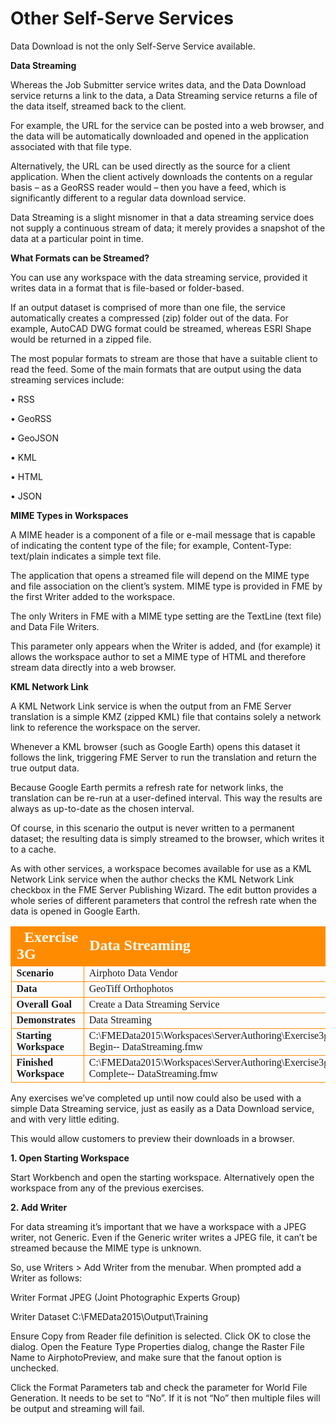 # Other Self-Serve Services

Data Download is not the only Self-Serve Service available.

**Data Streaming**

Whereas the Job Submitter service writes data, and the Data Download service returns a link to the data, a Data Streaming service returns a file of the data itself, streamed back to the client.

For example, the URL for the service can be posted into a web browser, and the data will be automatically downloaded and opened in the application associated with that file type.

Alternatively, the URL can be used directly as the source for a client application. When the client actively downloads the contents on a regular basis – as a GeoRSS reader would – then you have a feed, which is significantly different to a regular data download service.

Data Streaming is a slight misnomer in that a data streaming service does not supply a continuous stream of data; it merely provides a snapshot of the data at a particular point in time.

**What Formats can be Streamed?**

You can use any workspace with the data streaming service, provided it writes data in a format that is file-based or folder-based.

If an output dataset is comprised of more than one file, the service automatically creates a compressed (zip) folder out of the data. For example, AutoCAD DWG format could be streamed, whereas ESRI Shape would be returned in a zipped file.

The most popular formats to stream are those that have a suitable client to read the feed.
Some of the main formats that are output using the data streaming services include:

• RSS

• GeoRSS

• GeoJSON

• KML

• HTML

• JSON

**MIME Types in Workspaces**

A MIME header is a component of a file or e-mail message that is capable of indicating the content type of the file; for example, Content-Type: text/plain indicates a simple text file.

The application that opens a streamed file will depend on the MIME type and file association on the client’s system. MIME type is provided in FME by the first Writer added to the workspace.

The only Writers in FME with a MIME type setting are the TextLine (text file) and Data File Writers.

This parameter only appears when the Writer is added, and (for example) it allows the workspace author to set a MIME type of HTML and therefore stream data directly into a web browser.

**KML Network Link**

A KML Network Link service is when the output from an FME Server translation is a simple KMZ (zipped KML) file that contains solely a network link to reference the workspace on the server.

Whenever a KML browser (such as Google Earth) opens this dataset it follows the link, triggering FME Server to run the translation and return the true output data.

Because Google Earth permits a refresh rate for network links, the translation can be re-run at a user-defined interval. This way the results are always as up-to-date as the chosen interval.

Of course, in this scenario the output is never written to a permanent dataset; the resulting data is simply streamed to the browser, which writes it to a cache.

As with other services, a workspace becomes available for use as a KML Network Link service when the author checks the KML Network Link checkbox in the FME Server Publishing Wizard.
The edit button provides a whole series of different parameters that control the refresh rate when the data is opened in Google Earth.

<table style="border-spacing: 0px;border-collapse: collapse;font-family:serif">
<tr>
<td style="vertical-align:middle;background-color:darkorange;border: 2px solid darkorange">
<i class="fa fa-cogs fa-lg fa-pull-left fa-fw" style="color:white;padding-right: 12px;vertical-align:text-top"></i>
<span style="color:white;font-size:x-large;font-weight: bold">Exercise 3G </span>
</td>
<td style="border: 2px solid darkorange;background-color:darkorange;color:white">
<span style="color:white;font-size:x-large;font-weight: bold">Data
Streaming</span>
</td>
</tr>

<tr>
<td style="border: 1px solid darkorange; font-weight: bold">Scenario</td>
<td style="border: 1px solid darkorange">Airphoto Data Vendor</td>
</tr>

<tr>
<td style="border: 1px solid darkorange; font-weight: bold">Data</td>
<td style="border: 1px solid darkorange">GeoTiff Orthophotos</td>
</tr>

<tr>
<td style="border: 1px solid darkorange; font-weight: bold">Overall Goal</td>
<td style="border: 1px solid darkorange">Create
a
Data
Streaming
Service</td>
</tr>

<tr>
<td style="border: 1px solid darkorange; font-weight: bold">Demonstrates</td>
<td style="border: 1px solid darkorange">Data
Streaming</td>
</tr>

<tr>
<td style="border: 1px solid darkorange; font-weight: bold">Starting Workspace</td>
<td style="border: 1px solid darkorange">C:\FMEData2015\Workspaces\ServerAuthoring\Exercise3g-­‐Begin-­‐
DataStreaming.fmw</td>
</tr>

<tr>
<td style="border: 1px solid darkorange; font-weight: bold">Finished Workspace</td>
<td style="border: 1px solid darkorange">C:\FMEData2015\Workspaces\ServerAuthoring\Exercise3g-­‐Complete-­‐
DataStreaming.fmw</td>
</tr>

</table>

Any exercises we’ve completed up until now could also be used with a simple Data Streaming service, just as easily as a Data Download service, and with very little editing.

This would allow customers to preview their downloads in a browser.

**1. Open Starting Workspace**

Start Workbench and open the starting workspace. Alternatively open the workspace from any of the previous exercises.

**2. Add Writer**

For data streaming it’s important that we have a workspace with a JPEG writer, not Generic.
Even if the Generic writer writes a JPEG file, it can’t be streamed because the MIME type is unknown.

So, use Writers > Add Writer from the menubar. When prompted add a Writer as follows:

Writer Format JPEG (Joint Photographic Experts Group)

Writer Dataset C:\FMEData2015\Output\Training

Ensure Copy from Reader file definition is selected. Click OK to close the dialog. Open the Feature Type Properties dialog, change the Raster File Name to AirphotoPreview, and make sure that the fanout option is unchecked.

Click the Format Parameters tab and check the parameter for World File Generation. It needs to be set to “No”. If it is not “No” then multiple files will be output and streaming will fail.